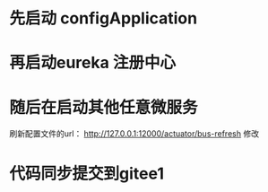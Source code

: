 # 先启动 configApplication  
# 再启动eureka 注册中心 
# 随后在启动其他任意微服务
 刷新配置文件的url： http://127.0.0.1:12000/actuator/bus-refresh 
 修改
 # 代码同步提交到gitee1